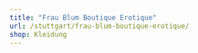 ```yaml
---
title: "Frau Blum Boutique Erotique"
url: /stuttgart/frau-blum-boutique-erotique/
shop: Kleidung
---
```

